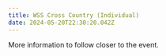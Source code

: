 ```yaml
---
title: WSS Cross Country (Individual)
date: 2024-05-20T22:30:20.042Z
---
```

More information to follow closer to the event.